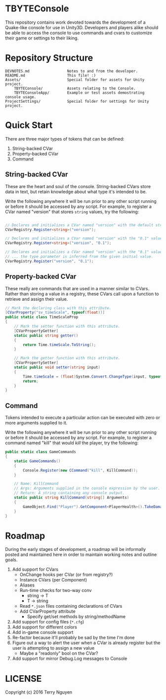 # TBYTEConsole

This repository contains work devoted towards the development of a Quake-like
console for use in Unity3D. Developers and players alike should be able to
access the console to use commands and cvars to customize their game or settings
to their liking.

# Repository Structure

```
DEVNOTES.md                 Notes to and from the developer.
README.md                   This file! :)
Assets/                     Special folder for assets for Unity project.
    TBYTEConsole/           Assets relating to the Console.
    TBYTEConsoleApp/        Example or test assets demostrating console usage.
ProjectSettings/            Special folder for settings for Unity project.
```

# Quick Start

There are three major types of tokens that can be defined:

1. String-backed CVar
2. Property-backed CVar
3. Command

## String-backed CVar

These are the heart and soul of the console. String-backed CVars store data
in text, but retain knowledge about what type it's intended to be.

Write the following anywhere it will be run prior to any other script running
or before it should be accessed by any script. For example, to register a
CVar named "version" that stores `string` values, try the following:

```C#

// Declares and initializes a CVar named "version" with the default string value.
CVarRegistry.Register<string>("version");

// Declares and initializes a CVar named "version" with the "0.1" value.
CVarRegistry.Register<string>("version", "0.1");

// Declares and initializes a CVar named "version" with the "0.1" value.
// ... the type parameter is inferred from the given initial value.
CVarRegistry.Register("version", "0.1");

```

## Property-backed CVar

These really are commands that are used in a manner similar to CVars. Rather
than storing a value in a registry, these CVars call upon a function to
retrieve and assign their value.

```C#
// Mark the declaring class with this attribute.
[CVarProperty("sv_timeScale", typeof(float))]
public static class TimeScaleProp
{
    // Mark the setter function with this attribute.
    [CVarPropertyGetter]
    static public string getter()
    {
        return Time.timeScale.ToString();
    }

    // Mark the getter function with this attribute.
    [CVarPropertySetter]
    static public void setter(string input)
    {
        Time.timeScale = (float)System.Convert.ChangeType(input, typeof(float));
        return;
    }
}
```

## Command

Tokens intended to execute a particular action can be executed with zero or more
arguments supplied to it.

Write the following anywhere it will be run prior to any other script running
or before it should be accessed by any script. For example, to register a
command named "kill" that would _kill_ the player, try the following:

```C#
public static class GameCommands
{
    static GameCommands()
    {
        Console.Register(new CCommand("kill", KillCommand));
    }

    // Name: KillCommand
    // Args: Arguments supplied in the console expression by the user.
    // Return: A string containing any console output.
    static public string KillCommand(string[] Arguments)
    {
        GameObject.Find("Player").GetComponent<PlayerHealth>().TakeDamage(Mathf.Infinity);
    }
}
```

# Roadmap

During the early stages of development, a roadmap will be informally posted
and maintained here in order to maintain working notes and outline goals.

1. Add support for CVars
    - OnChange hooks per CVar (or from registry?)
    - Instance CVars (per Component)
    - Aliases
    - Run-time checks for two-way conv
        - string -> T
        - T -> string
    - Read `*.json` files containing declarations of CVars
    - Add CVarProperty attribute
        - Specify get/set methods by string/methodName
2. Add support for config files (`*.cfg`)
3. Add support for different colors
4. Add in-game console support
5. Re-factor because it'll probably be sad by the time I'm done
6. Figure out a way to alert the user when a CVar is already register
   but the user is attempting to assign a new value
   - Maybe a "readonly" bool on the CVar?
7. Add support for mirror Debug.Log messages to Console

# LICENSE

Copyright (c) 2016 Terry Nguyen